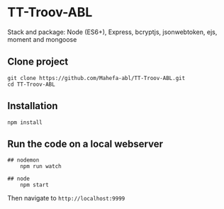 # TT-Troov-ABL

Stack and package: Node (ES6+), Express, bcryptjs, jsonwebtoken, ejs, moment and mongoose

## Clone project
    git clone https://github.com/Mahefa-abl/TT-Troov-ABL.git
    cd TT-Troov-ABL

## Installation
    npm install

## Run the code on a local webserver
    ## nodemon
        npm run watch

    ## node
        npm start

Then navigate to `http://localhost:9999`
